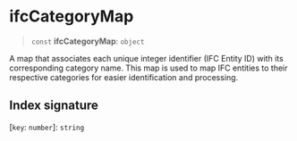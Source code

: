 # ifcCategoryMap

> `const` **ifcCategoryMap**: `object`

A map that associates each unique integer identifier (IFC Entity ID) with its corresponding category name. This map is used to map IFC entities to their respective categories for easier identification and processing.

## Index signature

 \[`key`: `number`\]: `string`
